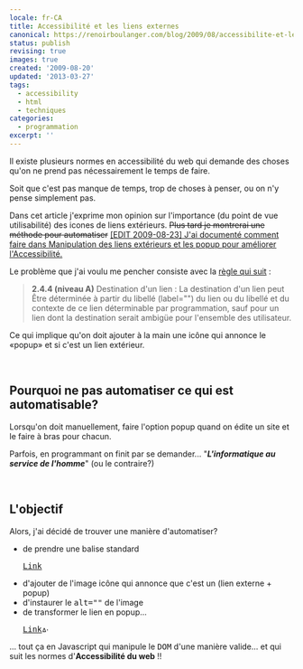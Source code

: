 ```yaml
---
locale: fr-CA
title: Accessibilité et les liens externes
canonical: https://renoirboulanger.com/blog/2009/08/accessibilite-et-les-liens-externes/
status: publish
revising: true
images: true
created: '2009-08-20'
updated: '2013-03-27'
tags:
  - accessibility
  - html
  - techniques
categories:
  - programmation
excerpt: ''
---
```


<p>Il existe plusieurs normes en accessibilité du web qui demande des choses qu'on ne prend pas nécessairement le temps de faire.</p>

<p>Soit que c'est pas manque de temps, trop de choses à penser, ou on n'y pense simplement pas.</p>

<p>Dans cet article j'exprime mon opinion sur l'importance (du point de vue utilisabilité) des icones de liens extérieurs. <del>Plus tard je montrerai une méthode pour automatiser</del> <ins>[EDIT 2009-08-23] J'ai documenté comment faire dans <a href="http://renoirboulanger.com/blog/2009/08/manipulation-des-liens-exterieurs-et-les-popup-pour-ameliorer-laccessibilite">Manipulation des liens extérieurs et les popup pour améliorer l'Accessibilité</a>.</ins></p>

<!--more-->
<p>Le problème que j'ai voulu me pencher consiste avec la <a href="http://www.accessibiliteweb.org/bdc/directives/theme/comprehension#pc13_1">règle qui suit</a> :
<blockquote><strong>2.4.4 (niveau A)</strong>
Destination d'un lien :
La destination d'un lien peut Être déterminée à partir du libellé (label="") du lien ou du libellé et du contexte de ce lien déterminable par programmation, sauf pour un lien dont la destination serait ambigüe pour l'ensemble des utilisateur.</blockquote>
</p><p>Ce qui implique qu'on doit ajouter à la main une icône qui annonce le «popup» et si c'est un lien extérieur.</p>
<p>&nbsp;</p>

<h2>Pourquoi ne pas automatiser ce qui est automatisable?</h2>

<p>Lorsqu'on doit manuellement, faire l'option popup quand on édite un site et le faire à bras pour chacun.</p>

<p>Parfois, en programmant on finit par se demander...  "<em><strong>L'informatique au service de l'homme</strong></em>" (ou le contraire?)</p>
<p>&nbsp;</p>

<h2>L'objectif</h2>
<p>Alors, j'ai décidé de trouver une manière d'automatiser?</p>
<ul>
	<li>de prendre une balise standard
<pre lang="html"><a href="http://www.somesite.com/action/handler">Link</a></pre></li>
	<li>d'ajouter de l'image icône qui annonce que c'est un (lien externe + popup)</li>
	<li>d'instaurer le <tt>alt=""</tt> de l'image</li>
	<li>de transformer le lien en popup...
<pre lang="html"><a href="http://www.somesite.com/action/handler">Link<img src="/icons/external_link.png" alt="Avertissement: Ce lien ouvre dans une fenêtre externe car il ne fait pas partie du présent site" width="10" height="10" class="popuphreficon" /></a></pre></li>
</ul>
<p>... tout ça en Javascript qui manipule le <tt>DOM</tt> d'une manière valide... et qui suit les normes d'<strong>Accessibilité du web</strong> !!</p>